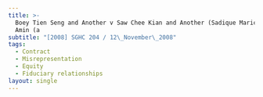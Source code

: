 ```yaml
---
title: >-
  Boey Tien Seng and Another v Saw Chee Kian and Another (Sadique Marican & Z M
  Amin (a
subtitle: "[2008] SGHC 204 / 12\_November\_2008"
tags:
  - Contract
  - Misrepresentation
  - Equity
  - Fiduciary relationships
layout: single
---
```


